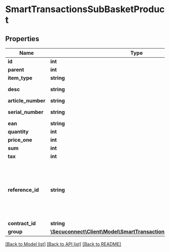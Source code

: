 # SmartTransactionsSubBasketProduct

## Properties
Name | Type | Description | Notes
------------ | ------------- | ------------- | -------------
**id** | **int** | Product id | 
**parent** | **int** | Parent | 
**item_type** | **string** | Category of item | 
**desc** | **string** | Description of the sub-basket product | 
**article_number** | **string** | Article number | 
**serial_number** | **string** | The serialnumber of the scanned posa card | 
**ean** | **string** | international article number | 
**quantity** | **int** | Quantity | 
**price_one** | **int** | Price one | 
**sum** | **int** |  | 
**tax** | **int** | Tax | 
**reference_id** | **string** | The reference_id must be unique, it&#39;s Referring to the reference_id of SmartTransactionsBasketProduct [example: SmartTransactionsBasketProduct-&gt;reference_id is 1000 then all SmartTransactionsSubBasketProduct must have unique reference_id like 1000.1, 1000.2 etc.] | 
**contract_id** | **string** | contract id | 
**group** | [**\Secuconnect\Client\Model\SmartTransactionsBasketProductGroup[]**](SmartTransactionsBasketProductGroup.md) | Group | 

[[Back to Model list]](../README.md#documentation-for-models) [[Back to API list]](../README.md#documentation-for-api-endpoints) [[Back to README]](../../README.md)


